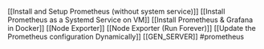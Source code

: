 
[[Install and Setup Prometheus (without system service)]]
[[Install Prometheus as a Systemd Service on VM]]
[[Install Prometheus & Grafana in Docker]]
[[Node Exporter]]
[[Node Exporter (Run Forever)]]
[[Update the Prometheus configuration Dynamically]]
[[GEN_SERVER]]
#prometheus